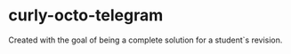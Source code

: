 # curly-octo-telegram

Created with the goal of being a complete solution for a student`s revision.
